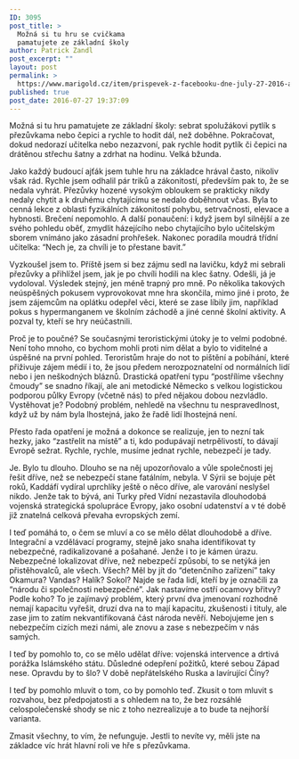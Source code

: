 ```yaml
---
ID: 3095
post_title: >
  Možná si tu hru se cvičkama
  pamatujete ze základní školy
author: Patrick Zandl
post_excerpt: ""
layout: post
permalink: >
  https://www.marigold.cz/item/prispevek-z-facebooku-dne-july-27-2016-at-0836pm
published: true
post_date: 2016-07-27 19:37:09
---
```

Možná si tu hru pamatujete ze základní školy: sebrat spolužákovi pytlík s přezůvkama nebo čepici a rychle to hodit dál, než doběhne. Pokračovat, dokud nedorazí učitelka nebo nezazvoní, pak rychle hodit pytlík či čepici na drátěnou střechu šatny a zdrhat na hodinu. Velká bžunda. 

Jako každý budoucí ajťák jsem tuhle hru na základce hrával často, nikoliv však rád. Rychle jsem odhalil pár triků a zákonitostí, především pak to, že se nedala vyhrát. Přezůvky hozené vysokým obloukem se prakticky nikdy nedaly chytit a k druhému chytajícímu se nedalo doběhnout včas. Byla to cenná lekce z oblasti fyzikálních zákonitostí pohybu, setrvačnosti, elevace a hybnosti. Brečení  nepomohlo. A další ponaučení: i když jsem byl silnější a ze svého pohledu oběť, zmydlit házejícího nebo chytajícího bylo učitelským sborem vnímáno jako zásadní prohřešek. Nakonec poradila moudrá třídní učitelka: “Nech je, za chvíli je to přestane bavit.” 

Vyzkoušel jsem to. Příště jsem si bez zájmu sedl na lavičku, když mi sebrali přezůvky a přihlížel jsem, jak je po chvíli hodili na klec šatny. Odešli, já je vydoloval. Výsledek stejný, jen méně trapný pro mně. Po několika takových neúspěšných pokusem vyprovokovat mne hra skončila, mimo jiné i proto, že jsem zájemcům na oplátku odepřel věci, které se zase líbily jim, například pokus s hypermanganem ve školním záchodě a jiné cenné školní aktivity. A pozval ty, kteří se hry neúčastnili.

Proč je to poučné? Se současnými teroristickými útoky je to velmi podobné. Není toho mnoho, co bychom mohli proti nim dělat a bylo to viditelné a úspěšné na první pohled. Teroristům hraje do not to pištění a pobíhání, které přiživuje zájem médií i to, že jsou předem nerozpoznatelní od normálních lidí nebo i jen neškodných bláznů. Drastická opatření typu “postřílíme všechny čmoudy” se snadno říkají, ale ani metodické Německo s velkou logistickou podporou půlky Evropy (včetně nás) to před nějakou dobou nezvládlo. Vystěhovat je? Podobný problém, nehledě na všechnu tu nespravedlnost, když už by nám byla lhostejná, jako že řadě lidí lhostejná není.  

Přesto řada opatření je možná a dokonce se realizuje, jen to nezní tak hezky, jako “zastřelit na místě” a ti, kdo podupávají netrpělivostí, to dávají Evropě sežrat. Rychle, rychle, musíme jednat rychle, nebezpečí je tady. 

Je. Bylo tu dlouho. Dlouho se na něj upozorňovalo a vůle společnosti jej řešit dříve, než se nebezpečí stane fatálním, nebyla. V Sýrii se bojuje pět roků, Kaddáfí vydíral uprchlíky ještě o něco dříve, ale varování neslyšel nikdo. Jenže tak to bývá, ani Turky před Vídní nezastavila dlouhodobá vojenská strategická spolupráce Evropy, jako osobní udatenství a v té době již znatelná celková převaha evropských zemí. 
 
I teď pomáhá to, o čem se mluví a co se mělo dělat dlouhodobě a dříve. Integrační a vzdělávací programy, stejně jako snaha identifikovat ty nebezpečné, radikalizované a pošahané. Jenže i to je kámen úrazu. Nebezpečné lokalizovat dříve, než nebezpečí způsobí, to se netýká jen přistěhovalců, ale všech. Všech? Měl by jít do “detenčního zařízení” taky Okamura? Vandas? Halík? Sokol? Najde se řada lidí, kteří by je označili za “národu či společnosti nebezpečné”. Jak nastavíme ostří ocamovy břitvy? Podle koho? To je zajímavý problém, který první dva jmenovaní rozhodně nemají kapacitu vyřešit, druzí dva na to mají kapacitu, zkušenosti i tituly, ale zase jim to zatím nekvantifikovaná část národa nevěří. Nebojujeme jen s nebezpečím cizích mezi námi, ale znovu a zase s nebezpečím v nás samých. 

I teď by pomohlo to, co se mělo udělat dříve: vojenská intervence a drtivá porážka Islámského státu. Důsledné odepření požitků, které sebou Západ nese. Opravdu by to šlo? V době nepřátelského Ruska a lavírující Číny? 

I teď by pomohlo mluvit o tom, co by pomohlo teď. Zkusit o tom mluvit s rozvahou, bez předpojatosti a s ohledem na to, že bez rozsáhlé celospolečenské shody se nic z toho nezrealizuje a to bude ta nejhorší varianta. 

Zmasit všechny, to vím, že nefunguje. Jestli to nevíte vy, měli jste na základce víc hrát hlavní roli ve hře s přezůvkama.